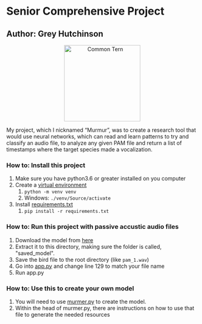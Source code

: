 # Senior Comprehensive Project
## Author: Grey Hutchinson

<p align="center">
<img src="https://www.allaboutbirds.org/guide/assets/photo/299890491-1280px.jpg"
     alt="Common Tern"
     style="width: 200px; margin-left: auto; margin-right: auto" />
</p>
My project, which I nicknamed “Murmur”, was to create a research tool that would use neural networks, which can read and learn patterns to try and classify an audio file, to analyze any given PAM file and return a list of timestamps where the target species made a vocalization.



### How to: Install this project

1. Make sure you have python3.6 or greater installed on you computer
2. Create a [virtual environment](https://docs.python.org/3/library/venv.html)
   1. `python -m venv venv`
   2. Windows: `./venv/Source/activate` 
3. Install [requirements.txt](requirements.txt)
   1. `pip install -r requirements.txt`

### How to: Run this project with passive accustic audio files

<!-- TODO: where ya gunna host that model?? -->
1.  Download the model from [here](.) 
2.  Extract it to this directory, making sure the folder is called, "saved_model".
3.  Save the bird file to the root directory (like `pam_1.wav`)
4.  Go into [app.py](app.py) and change line 129 to match your file name
5.  Run app.py

### How to: Use this to create your own model

1. You will need to use [murmer.py](src/murmur.py) to create the model.
2. Within the head of murmer.py, there are instructions on how to use that file to generate the needed resources
